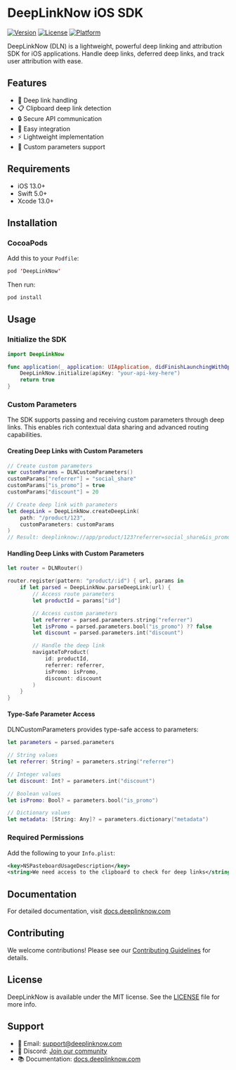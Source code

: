 # DeepLinkNow iOS SDK

[![Version](https://img.shields.io/cocoapods/v/DeepLinkNow.svg?style=flat)](https://cocoapods.org/pods/DeepLinkNow)
[![License](https://img.shields.io/cocoapods/l/DeepLinkNow.svg?style=flat)](https://cocoapods.org/pods/DeepLinkNow)
[![Platform](https://img.shields.io/cocoapods/p/DeepLinkNow.svg?style=flat)](https://cocoapods.org/pods/DeepLinkNow)

DeepLinkNow (DLN) is a lightweight, powerful deep linking and attribution SDK for iOS applications. Handle deep links, deferred deep links, and track user attribution with ease.

## Features

- 🔗 Deep link handling
- 📋 Clipboard deep link detection
- 🔒 Secure API communication
- 🚀 Easy integration
- ⚡️ Lightweight implementation
- 🎯 Custom parameters support

## Requirements

- iOS 13.0+
- Swift 5.0+
- Xcode 13.0+

## Installation

### CocoaPods

Add this to your `Podfile`:

```swift
pod 'DeepLinkNow'
```

Then run:

```bash
pod install
```

## Usage

### Initialize the SDK

```swift
import DeepLinkNow

func application(_ application: UIApplication, didFinishLaunchingWithOptions launchOptions: [UIApplication.LaunchOptionsKey: Any]?) -> Bool {
    DeepLinkNow.initialize(apiKey: "your-api-key-here")
    return true
}
```

### Custom Parameters

The SDK supports passing and receiving custom parameters through deep links. This enables rich contextual data sharing and advanced routing capabilities.

#### Creating Deep Links with Custom Parameters

```swift
// Create custom parameters
var customParams = DLNCustomParameters()
customParams["referrer"] = "social_share"
customParams["is_promo"] = true
customParams["discount"] = 20

// Create deep link with parameters
let deepLink = DeepLinkNow.createDeepLink(
    path: "/product/123",
    customParameters: customParams
)
// Result: deeplinknow://app/product/123?referrer=social_share&is_promo=true&discount=20
```

#### Handling Deep Links with Custom Parameters

```swift
let router = DLNRouter()

router.register(pattern: "product/:id") { url, params in
    if let parsed = DeepLinkNow.parseDeepLink(url) {
        // Access route parameters
        let productId = params["id"]

        // Access custom parameters
        let referrer = parsed.parameters.string("referrer")
        let isPromo = parsed.parameters.bool("is_promo") ?? false
        let discount = parsed.parameters.int("discount")

        // Handle the deep link
        navigateToProduct(
            id: productId,
            referrer: referrer,
            isPromo: isPromo,
            discount: discount
        )
    }
}
```

#### Type-Safe Parameter Access

DLNCustomParameters provides type-safe access to parameters:

```swift
let parameters = parsed.parameters

// String values
let referrer: String? = parameters.string("referrer")

// Integer values
let discount: Int? = parameters.int("discount")

// Boolean values
let isPromo: Bool? = parameters.bool("is_promo")

// Dictionary values
let metadata: [String: Any]? = parameters.dictionary("metadata")
```

### Required Permissions

Add the following to your `Info.plist`:

```xml
<key>NSPasteboardUsageDescription</key>
<string>We need access to the clipboard to check for deep links</string>
```

## Documentation

For detailed documentation, visit [docs.deeplinknow.com](https://docs.deeplinknow.com)

## Contributing

We welcome contributions! Please see our [Contributing Guidelines](CONTRIBUTING.md) for details.

## License

DeepLinkNow is available under the MIT license. See the [LICENSE](LICENSE) file for more info.

## Support

- 📧 Email: support@deeplinknow.com
- 💬 Discord: [Join our community](https://discord.gg/deeplinknow)
- 📚 Documentation: [docs.deeplinknow.com](https://docs.deeplinknow.com)

